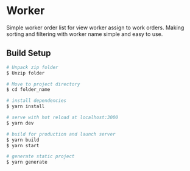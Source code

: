 # Worker

Simple worker order list for view worker assign to work orders. Making sorting and filtering 
with worker name simple and easy to use.

## Build Setup

``` bash
# Unpack zip folder
$ Unzip folder

# Move to project directory
$ cd folder_name

# install dependencies
$ yarn install

# serve with hot reload at localhost:3000
$ yarn dev

# build for production and launch server
$ yarn build
$ yarn start

# generate static project
$ yarn generate
```
